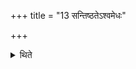 +++
title = "13 सन्तिष्ठतेऽश्वमेधः"

+++

<details><summary>थिते</summary>

सन्तिष्ठतेऽश्वमेधः १३
</details>
